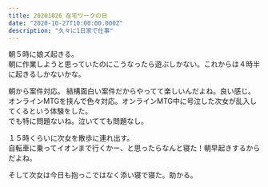```yaml
---
title: 20201026 在宅ワークの日
date: "2020-10-27T10:00:00.000Z"
description: "久々に1日家で仕事"
---
```


朝５時に娘ズ起きる。  
朝に作業しようと思っていたのにこうなったら遊ぶしかない。これからは４時半に起きるしかないかな。

朝から案件対応。
結構面白い案件だからやってて楽しいんだよね。良い感じ。  
オンラインMTGを挟んで色々対応。オンラインMTG中に号泣した次女が乱入してくるという体験をした。  
でも特に問題ないね。泣いてても問題なし。

１５時くらいに次女を散歩に連れ出す。  
自転車に乗ってイオンまで行くかー、と思ったらなんと寝た！朝早起きするからだよね。

そして次女は今日も抱っこではなく添い寝で寝た。助かる。